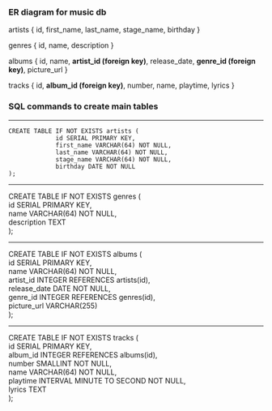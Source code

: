 ### ER diagram for music db

artists { id, first_name, last_name, stage_name, birthday }

genres { id, name, description }

albums { id, name, **artist_id (foreign key)**, release_date, **genre_id (foreign key)**, picture_url }

tracks { id, **album_id (foreign key)**, number, name, playtime, lyrics }


### SQL commands to create main tables

***

    CREATE TABLE IF NOT EXISTS artists (  
                 id SERIAL PRIMARY KEY,  
                 first_name VARCHAR(64) NOT NULL,  
                 last_name VARCHAR(64) NOT NULL,  
                 stage_name VARCHAR(64) NOT NULL,  
                 birthday DATE NOT NULL  
    );  

***

CREATE TABLE IF NOT EXISTS genres (  
            id SERIAL PRIMARY KEY,  
            name VARCHAR(64) NOT NULL,  
            description TEXT  
);  

***

CREATE TABLE IF NOT EXISTS albums (  
             id SERIAL PRIMARY KEY,  
             name VARCHAR(64) NOT NULL,  
             artist_id INTEGER REFERENCES artists(id),  
             release_date DATE NOT NULL,  
             genre_id INTEGER REFERENCES genres(id),  
             picture_url VARCHAR(255)  
);  

***

CREATE TABLE IF NOT EXISTS tracks (  
             id SERIAL PRIMARY KEY,  
             album_id INTEGER REFERENCES albums(id),  
             number SMALLINT NOT NULL,  
             name VARCHAR(64) NOT NULL,  
             playtime INTERVAL MINUTE TO SECOND NOT NULL,  
             lyrics TEXT  
);  